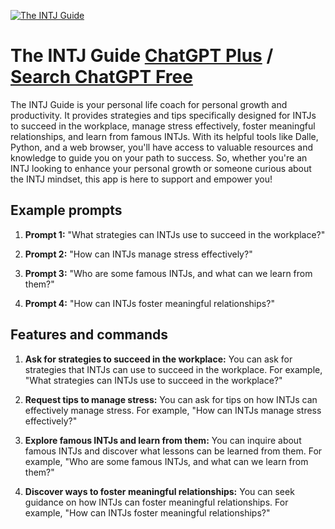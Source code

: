 
[![The INTJ Guide](https://files.oaiusercontent.com/file-HinIJp9niShiNIamsQ1lh0zJ?se=2123-10-17T02%3A00%3A35Z&sp=r&sv=2021-08-06&sr=b&rscc=max-age%3D31536000%2C%20immutable&rscd=attachment%3B%20filename%3D83d50588-0e3e-4222-a009-3e73edab3b7b.png&sig=AzhOvpZFJ12kdSE19EIA/uICk1GchftnJ2ky%2BzsAOPc%3D)](https://chat.openai.com/g/g-kJj8gVUdT-the-intj-guide)

# The INTJ Guide [ChatGPT Plus](https://chat.openai.com/g/g-kJj8gVUdT-the-intj-guide) / [Search ChatGPT Free](https://gptcall.net/index.html#/?search=The%20INTJ%20Guide)

The INTJ Guide is your personal life coach for personal growth and productivity. It provides strategies and tips specifically designed for INTJs to succeed in the workplace, manage stress effectively, foster meaningful relationships, and learn from famous INTJs. With its helpful tools like Dalle, Python, and a web browser, you'll have access to valuable resources and knowledge to guide you on your path to success. So, whether you're an INTJ looking to enhance your personal growth or someone curious about the INTJ mindset, this app is here to support and empower you!

## Example prompts

1. **Prompt 1:** "What strategies can INTJs use to succeed in the workplace?"

2. **Prompt 2:** "How can INTJs manage stress effectively?"

3. **Prompt 3:** "Who are some famous INTJs, and what can we learn from them?"

4. **Prompt 4:** "How can INTJs foster meaningful relationships?"

## Features and commands

1. **Ask for strategies to succeed in the workplace:** You can ask for strategies that INTJs can use to succeed in the workplace. For example, "What strategies can INTJs use to succeed in the workplace?"

2. **Request tips to manage stress:** You can ask for tips on how INTJs can effectively manage stress. For example, "How can INTJs manage stress effectively?"

3. **Explore famous INTJs and learn from them:** You can inquire about famous INTJs and discover what lessons can be learned from them. For example, "Who are some famous INTJs, and what can we learn from them?"

4. **Discover ways to foster meaningful relationships:** You can seek guidance on how INTJs can foster meaningful relationships. For example, "How can INTJs foster meaningful relationships?"


